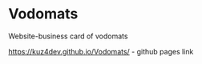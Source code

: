 # Vodomats
Website-business card of vodomats  

https://kuz4dev.github.io/Vodomats/ - github pages link
